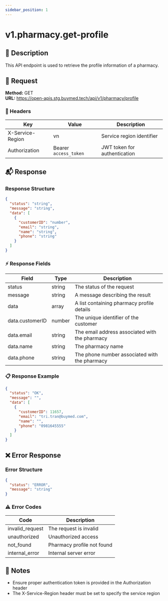 ```yaml
---
sidebar_position: 1
---
```


# v1.pharmacy.get-profile

## 📝 Description
This API endpoint is used to retrieve the profile information of a pharmacy.

## 📨 Request
**Method:** GET  
**URL:** https://open-apis.stg.buymed.tech/api/v1/pharmacy/profile

### 🔑 Headers
| Key | Value | Description |
|-----|-------|-------------|
| X-Service-Region | vn | Service region identifier |
| Authorization | Bearer `access_token` | JWT token for authentication |

## 📬 Response

### Response Structure
```json
{
  "status": "string",
  "message": "string",
  "data": [
    {
      "customerID": "number",
      "email": "string",
      "name": "string",
      "phone": "string"
    }
  ]
}
```

### ⚡ Response Fields
| Field | Type | Description |
|-------|------|-------------|
| status | string | The status of the request |
| message | string | A message describing the result |
| data | array | A list containing pharmacy profile details |
| data.customerID | number | The unique identifier of the customer |
| data.email | string | The email address associated with the pharmacy |
| data.name | string | The pharmacy name |
| data.phone | string | The phone number associated with the pharmacy |

### 📋 Response Example
```json
{
  "status": "OK",
  "message": "",
  "data": [
    {
      "customerID": 11657,
      "email": "tri.tran@buymed.com",
      "name": "",
      "phone": "0981645555"
    }
  ]
}
```

## ❌ Error Response

### Error Structure
```json
{
  "status": "ERROR",
  "message": "string"
}
```

### ⚠️ Error Codes
| Code | Description |
|------|-------------|
| invalid_request | The request is invalid |
| unauthorized | Unauthorized access |
| not_found | Pharmacy profile not found |
| internal_error | Internal server error |

## 📌 Notes
- Ensure proper authentication token is provided in the Authorization header
- The X-Service-Region header must be set to specify the service region 